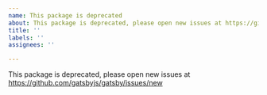 ```yaml
---
name: This package is deprecated
about: This package is deprecated, please open new issues at https://github.com/gatsbyjs/gatsby/issues/new
title: ''
labels: ''
assignees: ''

---
```


This package is deprecated, please open new issues at https://github.com/gatsbyjs/gatsby/issues/new
